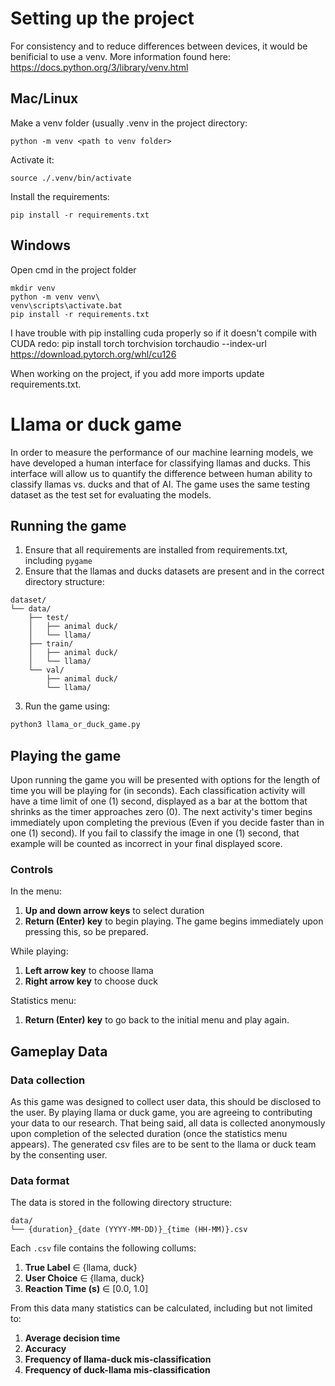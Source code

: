 # Setting up the project
For consistency and to reduce differences between devices, it would be benificial to use a venv. 
More information found here: https://docs.python.org/3/library/venv.html

## Mac/Linux
Make a venv folder (usually .venv in the project directory:
```
python -m venv <path to venv folder>
```
Activate it: 
```
source ./.venv/bin/activate
```
Install the requirements:
```
pip install -r requirements.txt
```

## Windows
Open cmd in the project folder

```
mkdir venv
python -m venv venv\
venv\scripts\activate.bat
pip install -r requirements.txt
```
I have trouble with pip installing cuda properly so if it doesn't compile with CUDA redo:
pip install torch torchvision torchaudio --index-url https://download.pytorch.org/whl/cu126

When working on the project, if you add more imports update requirements.txt.

# Llama or duck game
In order to measure the performance of our machine learning models, we have
developed a human interface for classifying llamas and ducks. This interface
will allow us to quantify the difference between human ability to classify llamas vs. ducks 
and that of AI. The game uses the same testing dataset as the test set for evaluating the models.
## Running the game
1. Ensure that all requirements are installed from requirements.txt, including `pygame`
2. Ensure that the llamas and ducks datasets are present and in the correct directory structure:
```
dataset/
└── data/
    ├── test/
    │   ├── animal duck/
    │   └── llama/
    ├── train/
    │   ├── animal duck/
    │   └── llama/
    └── val/
        ├── animal duck/
        └── llama/
```
3. Run the game using:
```bash
python3 llama_or_duck_game.py
```
## Playing the game
Upon running the game you will be presented with options for the length of time you will
be playing for (in seconds). Each classification activity will have a time limit of one (1) second, displayed as a bar at the bottom
that shrinks as the timer approaches zero (0).
The next activity's timer begins immediately upon completing the previous (Even if you decide faster than in one (1) second).
If you fail to classify the image in one (1) second, that example will be counted as incorrect in your final displayed score.
### Controls
In the menu:
1. **Up and down arrow keys** to select duration
2. **Return (Enter) key** to begin playing. The game begins immediately upon pressing this, so be prepared.

While playing:
1. **Left arrow key** to choose llama
2. **Right arrow key** to choose duck

Statistics menu:
1. **Return (Enter) key** to go back to the initial menu and play again.

## Gameplay Data
### Data collection
As this game was designed to collect user data, this should be disclosed to the user. By playing llama
or duck game, you are agreeing to contributing your data to our research. That being said, all data is 
collected anonymously upon completion of the selected duration (once the statistics menu appears). The 
generated csv files are to be sent to the llama or duck team by the consenting user.

### Data format
The data is stored in the following directory structure:
```
data/
└── {duration}_{date (YYYY-MM-DD)}_{time (HH-MM)}.csv
```
Each `.csv` file contains the following collums:
1. **True Label** $\in$ {llama, duck}
2. **User Choice** $\in$ {llama, duck}
3. **Reaction Time (s)** $\in$ [0.0, 1.0]

From this data many statistics can be calculated, including but not limited to:
1. **Average decision time**
2. **Accuracy**
3. **Frequency of llama-duck mis-classification**
4. **Frequency of duck-llama mis-classification**